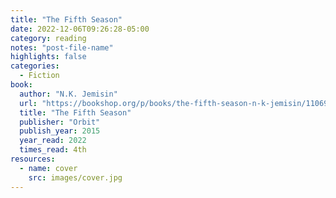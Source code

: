 ```yaml
---
title: "The Fifth Season"
date: 2022-12-06T09:26:28-05:00
category: reading
notes: "post-file-name"
highlights: false
categories:
  - Fiction
book:
  author: "N.K. Jemisin"
  url: "https://bookshop.org/p/books/the-fifth-season-n-k-jemisin/110692?ean=9780316229296"
  title: "The Fifth Season"
  publisher: "Orbit"
  publish_year: 2015
  year_read: 2022
  times_read: 4th
resources:
  - name: cover
    src: images/cover.jpg
---
```


